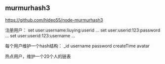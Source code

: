 ## murmurhash3
https://github.com/hideo55/node-murmurhash3

注册用户：
set user:username:liuying:userid ...
set user:userid:123:password ...
set user:userid:123:username ...

每个用户维护一个hash结构：
_id
username
password
createTime
avatar

热点用户，维护一个20个人的链表

